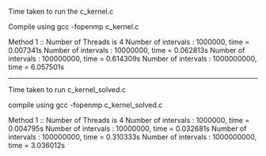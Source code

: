 Time taken to run the c_kernel.c

Compile using gcc -fopenmp c_kernel.c

Method 1 :: Number of Threads is 4
Number of intervals : 1000000, time = 0.007341s
Number of intervals : 10000000, time = 0.062813s
Number of intervals : 100000000, time = 0.614309s
Number of intervals : 1000000000, time = 6.057501s

--------------------------------------------------------

Time taken to run c_kernel_solved.c

compile using gcc -fopenmp c_kernel_solved.c

Method 1 :: Number of Threads is 4
Number of intervals : 1000000, time = 0.004795s
Number of intervals : 10000000, time = 0.032681s
Number of intervals : 100000000, time = 0.310333s
Number of intervals : 1000000000, time = 3.036012s

